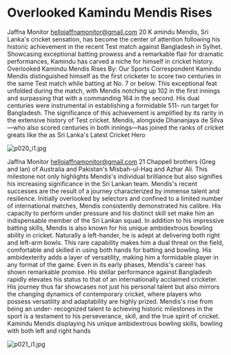 # Overlooked Kamindu Mendis Rises

Jaffna Monitor
hellojaffnamonitor@gmail.com
20
K
amindu Mendis, 
Sri Lanka's cricket 
sensation, has become 
the center of attention 
following his historic 
achievement in the 
recent Test match against 
Bangladesh in Sylhet. 
Showcasing exceptional 
batting prowess and 
a remarkable flair for 
dramatic performances, 
Kamindu has carved a 
niche for himself in cricket 
history.
Overlooked Kamindu Mendis Rises
By: 
Our Sports Correspondent
Kamindu Mendis distinguished 
himself as the first cricketer to 
score two centuries in the same 
Test match while batting at No. 
7 or below. This exceptional 
feat unfolded during the match, 
with Mendis notching up 102 in 
the first innings and surpassing 
that with a commanding 
164 in the second. His dual 
centuries were instrumental in 
establishing a formidable 511-
run target for Bangladesh.
The significance of this 
achievement is amplified by its 
rarity in the extensive history of 
Test cricket. Mendis, alongside 
Dhananjaya de Silva—who 
also scored centuries in both 
innings—has joined the 
ranks of cricket greats like the 
as Sri Lanka's Latest 
Cricket Hero

![p020_i1.jpg](images_out/012_overlooked_kamindu_mendis_rises/p020_i1.jpg)

Jaffna Monitor
hellojaffnamonitor@gmail.com
21
Chappell brothers (Greg and Ian) of Australia 
and Pakistan's Misbah-ul-Haq and Azhar Ali. 
This milestone not only highlights Mendis's 
individual brilliance but also signifies his 
increasing significance in the Sri Lankan team.
Mendis's recent successes are the result of a 
journey characterized by immense talent and 
resilience. Initially overlooked by selectors and 
confined to a limited number of international 
matches, Mendis consistently demonstrated 
his calibre. His capacity to perform under 
pressure and his distinct skill set make him 
an indispensable member of the Sri Lankan 
squad.
In addition to his impressive batting skills, 
Mendis is also known for his unique 
ambidextrous bowling ability in cricket. 
Naturally a left-hander, he is adept at 
delivering both right and left-arm bowls. 
This rare capability makes him a dual threat 
on the field, comfortable and skilled in 
using both hands for batting and bowling. 
His ambidexterity adds a layer of versatility, 
making him a formidable player in any format 
of the game.
Even in its early phases, Mendis's career 
has shown remarkable promise. His stellar 
performance against Bangladesh rapidly 
elevates his status to that of an internationally 
acclaimed cricketer. His journey thus far 
showcases not just his personal talent but 
also mirrors the changing dynamics of 
contemporary cricket, where players who 
possess versatility and adaptability are highly 
prized. Mendis's rise from being an under-
recognized talent to achieving historic 
milestones in the sport is a testament to his 
perseverance, skill, and the true spirit of 
cricket. 
Kamindu Mendis displaying his unique ambidextrous bowling skills, bowling with both left and right hands

![p021_i1.jpg](images_out/012_overlooked_kamindu_mendis_rises/p021_i1.jpg)

